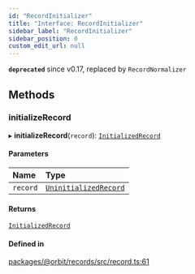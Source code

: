 ```yaml
---
id: "RecordInitializer"
title: "Interface: RecordInitializer"
sidebar_label: "RecordInitializer"
sidebar_position: 0
custom_edit_url: null
---
```


**`deprecated`** since v0.17, replaced by `RecordNormalizer`

## Methods

### initializeRecord

▸ **initializeRecord**(`record`): [`InitializedRecord`](InitializedRecord.md)

#### Parameters

| Name | Type |
| :------ | :------ |
| `record` | [`UninitializedRecord`](UninitializedRecord.md) |

#### Returns

[`InitializedRecord`](InitializedRecord.md)

#### Defined in

[packages/@orbit/records/src/record.ts:61](https://github.com/orbitjs/orbit/blob/6e0cbd41/packages/@orbit/records/src/record.ts#L61)
